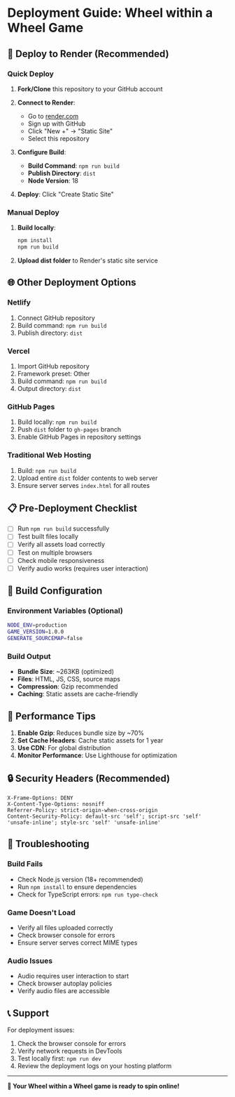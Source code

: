 # Deployment Guide: Wheel within a Wheel Game

## 🚀 Deploy to Render (Recommended)

### Quick Deploy
1. **Fork/Clone** this repository to your GitHub account
2. **Connect to Render**:
   - Go to [render.com](https://render.com)
   - Sign up with GitHub
   - Click "New +" → "Static Site"
   - Select this repository

3. **Configure Build**:
   - **Build Command**: `npm run build`
   - **Publish Directory**: `dist`
   - **Node Version**: 18

4. **Deploy**: Click "Create Static Site"

### Manual Deploy
1. **Build locally**:
   ```bash
   npm install
   npm run build
   ```

2. **Upload dist folder** to Render's static site service

## 🌐 Other Deployment Options

### Netlify
1. Connect GitHub repository
2. Build command: `npm run build`
3. Publish directory: `dist`

### Vercel
1. Import GitHub repository
2. Framework preset: Other
3. Build command: `npm run build`
4. Output directory: `dist`

### GitHub Pages
1. Build locally: `npm run build`
2. Push `dist` folder to `gh-pages` branch
3. Enable GitHub Pages in repository settings

### Traditional Web Hosting
1. Build: `npm run build`
2. Upload entire `dist` folder contents to web server
3. Ensure server serves `index.html` for all routes

## 📋 Pre-Deployment Checklist

- [ ] Run `npm run build` successfully
- [ ] Test built files locally
- [ ] Verify all assets load correctly
- [ ] Test on multiple browsers
- [ ] Check mobile responsiveness
- [ ] Verify audio works (requires user interaction)

## 🔧 Build Configuration

### Environment Variables (Optional)
```bash
NODE_ENV=production
GAME_VERSION=1.0.0
GENERATE_SOURCEMAP=false
```

### Build Output
- **Bundle Size**: ~263KB (optimized)
- **Files**: HTML, JS, CSS, source maps
- **Compression**: Gzip recommended
- **Caching**: Static assets are cache-friendly

## 🎯 Performance Tips

1. **Enable Gzip**: Reduces bundle size by ~70%
2. **Set Cache Headers**: Cache static assets for 1 year
3. **Use CDN**: For global distribution
4. **Monitor Performance**: Use Lighthouse for optimization

## 🔒 Security Headers (Recommended)

```
X-Frame-Options: DENY
X-Content-Type-Options: nosniff
Referrer-Policy: strict-origin-when-cross-origin
Content-Security-Policy: default-src 'self'; script-src 'self' 'unsafe-inline'; style-src 'self' 'unsafe-inline'
```

## 🐛 Troubleshooting

### Build Fails
- Check Node.js version (18+ recommended)
- Run `npm install` to ensure dependencies
- Check for TypeScript errors: `npm run type-check`

### Game Doesn't Load
- Verify all files uploaded correctly
- Check browser console for errors
- Ensure server serves correct MIME types

### Audio Issues
- Audio requires user interaction to start
- Check browser autoplay policies
- Verify audio files are accessible

## 📞 Support

For deployment issues:
1. Check the browser console for errors
2. Verify network requests in DevTools
3. Test locally first: `npm run dev`
4. Review the deployment logs on your hosting platform

---

**🎉 Your Wheel within a Wheel game is ready to spin online!**